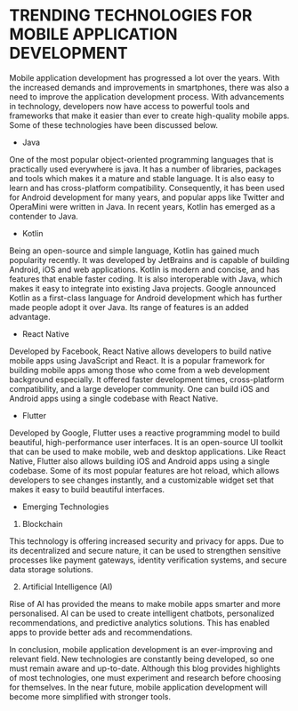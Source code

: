 # TRENDING TECHNOLOGIES FOR MOBILE APPLICATION DEVELOPMENT

Mobile application development has progressed a lot over the years. With the increased demands and improvements in smartphones, there was also a need to improve the application development process. With advancements in technology, developers now have access to powerful tools and frameworks that make it easier than ever to create high-quality mobile apps. Some of these technologies have been discussed below.

*	Java

One of the most popular object-oriented programming languages that is practically used everywhere is java.  It has a number of libraries, packages and tools which makes it a mature and stable language. It is also easy to learn and has cross-platform compatibility. Consequently, it has been used for Android development for many years, and popular apps like Twitter and OperaMini were written in Java. In recent years, Kotlin has emerged as a contender to Java. 

*	Kotlin

Being an open-source and simple language, Kotlin has gained much popularity recently. It was developed by JetBrains and is capable of building Android, iOS and web applications. Kotlin is modern and concise, and has features that enable faster coding. It is also interoperable with Java, which makes it easy to integrate into existing Java projects. Google announced Kotlin as a first-class language for Android development which has further made people adopt it over Java. Its range of features is an added advantage.

*	React Native

Developed by Facebook, React Native allows developers to build native mobile apps using JavaScript and React. It is a popular framework for building mobile apps among those who come from a web development background especially. It offered faster development times, cross-platform compatibility, and a large developer community. One can build iOS and Android apps using a single codebase with React Native. 

*	Flutter

Developed by Google, Flutter uses a reactive programming model to build beautiful, high-performance user interfaces. It is an open-source UI toolkit that can be used to make mobile, web and desktop applications. Like React Native, Flutter also allows building iOS and Android apps using a single codebase. Some of its most popular features are hot reload, which allows developers to see changes instantly, and a customizable widget set that makes it easy to build beautiful interfaces.
*	Emerging Technologies

1.	Blockchain

This technology is offering increased security and privacy for apps. Due to its decentralized and secure nature, it can be used to strengthen sensitive processes like payment gateways, identity verification systems, and secure data storage solutions.

2.  Artificial Intelligence (AI)

Rise of AI has provided the means to make mobile apps smarter and more personalised. AI can be used to create intelligent chatbots, personalized recommendations, and predictive analytics solutions. This has enabled apps to provide better ads and recommendations.

In conclusion, mobile application development is an ever-improving and relevant field. New technologies are constantly being developed, so one must remain aware and up-to-date. Although this blog provides highlights of most technologies, one must experiment and research before choosing for themselves. In the near future, mobile application development will become more simplified with stronger tools.
